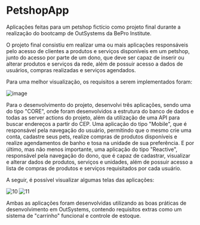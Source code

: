 # PetshopApp
Aplicações feitas para um petshop fictício como projeto final durante a realização do bootcamp de OutSystems da BePro Institute.

O projeto final consistiu em realizar uma ou mais aplicações responsáveis pelo acesso de clientes a produtos e serviços disponíveis em um petshop, junto do acesso por parte de um dono, que deve ser capaz de inserir ou alterar produtos e serviços da rede, além de possuir acesso a dados de usuários, compras realizadas e serviços agendados.

Para uma melhor visualização, os requisitos a serem implementados foram:

![image](https://github.com/DanielBonfimBarros/PetshopApp/assets/139025517/986a1e1c-04cf-41c8-8a6a-2727955a593b)

Para o desenvolvimento do projeto, desenvolvi três aplicações, sendo uma do tipo "CORE", onde foram desenvolvidos a estrutura do banco de dados e todas as server actions do projeto, além da utilização de uma API para buscar endereços a partir do CEP. Uma aplicação do tipo "Mobile", que é responsável pela navegação do usuário, permitindo que o mesmo crie uma conta, cadastre seus pets, realize compras de produtos disponíveis e realize agendamentos de banho e tosa na unidade de sua preferência. E por último, mas não menos importante, uma aplicação do tipo "Reactive", responsável pela navegação do dono, que é capaz de cadastrar, visualizar e alterar dados de produtos, serviços e unidades, além de possuir acesso a lista de compras de produtos e serviços requisitados por cada usuário.

A seguir, é possível visualizar algumas telas das aplicações:

![10](https://github.com/DanielBonfimBarros/PetshopApp/assets/139025517/0443398a-0c44-4594-af0b-fa7dfd3ad640)
![11](https://github.com/DanielBonfimBarros/PetshopApp/assets/139025517/812a46e1-7cb9-4b24-bbe6-dad5583484a1)

Ambas as aplicações foram desenvolvidas utilizando as boas práticas de desenvolvimento em OutSystems, contendo requisitos extras como um sistema de "carrinho" funcional e controle de estoque.


